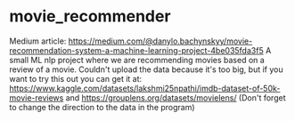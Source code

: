 # movie_recommender
Medium article: https://medium.com/@danylo.bachynskyy/movie-recommendation-system-a-machine-learning-project-4be035fda3f5
A small ML nlp project where we are recommending movies based on a review of a movie. 
Couldn't upload the data because it's too big, but if you want to try this out you can get it at: https://www.kaggle.com/datasets/lakshmi25npathi/imdb-dataset-of-50k-movie-reviews and https://grouplens.org/datasets/movielens/
(Don't forget to change the direction to the data in the program)
